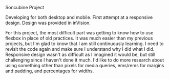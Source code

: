 Soncubine Project

Developing for both desktop and mobile. First attempt at a responsive design. Design was provided in inVision.

For this project, the most difficult part was getting to know how to use flexbox in place of old practices. It was much easier than my previous projects, but I'm glad to know that I am still continuously learning. I need to revisit the code again and make sure I understand why I did what I did. Responsive design wasn't as difficult as I imagined it would be, but still challenging since I haven't done it much. I'd like to do more research about using something other than pixels for media queries, ems/rems for margins and padding, and percentages for widths.
